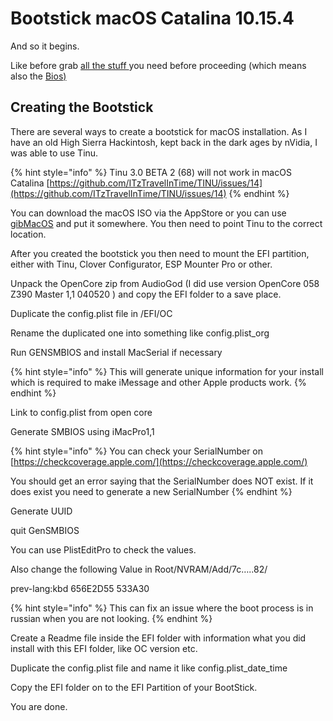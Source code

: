 # Bootstick macOS Catalina 10.15.4

And so it begins.

Like before grab [all the stuff ](../../this-and-that/resources.md)you need before proceeding \(which means also the [Bios\)](../bios-configuration-guide.md)

## Creating the Bootstick

There are several ways to create a bootstick for macOS installation. As I have an old High Sierra Hackintosh, kept back in the dark ages by nVidia, I was able to use Tinu.

{% hint style="info" %}
Tinu 3.0 BETA 2 \(68\) will not work in macOS Catalina [https://github.com/ITzTravelInTime/TINU/issues/14](https://github.com/ITzTravelInTime/TINU/issues/14)
{% endhint %}

You can download the macOS ISO via the AppStore or you can use [gibMacOS](https://github.com/corpnewt/gibMacOS) and put it somewhere. You then need to point Tinu to the correct location.

After you created the bootstick you then need to mount the EFI partition, either with Tinu, Clover Configurator, ESP Mounter Pro or other.

Unpack the OpenCore zip from AudioGod \(I did use version OpenCore 058 Z390 Master 1,1 040520 \) and copy the EFI folder to a save place.

Duplicate the config.plist file in /EFI/OC

Rename the duplicated one into something like config.plist\_org

Run GENSMBIOS and install MacSerial if necessary

{% hint style="info" %}
This will generate unique information for your install which is required to make iMessage and other Apple products work.
{% endhint %}

Link to config.plist from open core

Generate SMBIOS using iMacPro1,1

{% hint style="info" %}
You can check your SerialNumber on [https://checkcoverage.apple.com/](https://checkcoverage.apple.com/) 

You should get an error saying that the SerialNumber does NOT exist. If it does exist you need to generate a new SerialNumber
{% endhint %}

Generate UUID

quit GenSMBIOS

You can use PlistEditPro to check the values.

Also change the following Value in Root/NVRAM/Add/7c…..82/

prev-lang:kbd 656E2D55 533A30

{% hint style="info" %}
This can fix an issue where the boot process is in russian when you are not looking.
{% endhint %}

Create a Readme file inside the EFI folder with information what you did install with this EFI folder, like OC version etc. 

Duplicate the config.plist file and name it like config.plist\_date\_time

Copy the EFI folder on to the EFI Partition of your BootStick.

You are done.

